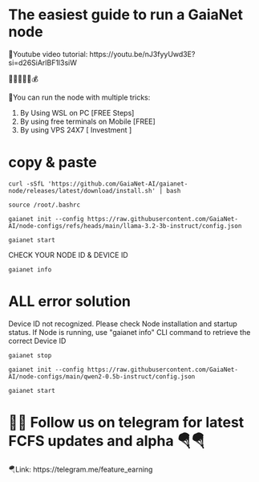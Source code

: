 
<h1>The easiest guide to run a GaiaNet node</h1>
<h>💎Youtube video tutorial: https://youtu.be/nJ3fyyUwd3E?si=d26SiArlBF1l3siW</h>

🫰💸💴🤑💲💰

<h>💎You can run the node with multiple tricks:</h>

1) By Using WSL on PC [FREE Steps]
2) By using free terminals on Mobile [FREE]
3) By using VPS 24X7 [ Investment ]

<h1>copy & paste</h1>  

```console
curl -sSfL 'https://github.com/GaiaNet-AI/gaianet-node/releases/latest/download/install.sh' | bash
```

```console
source /root/.bashrc
```

```console
gaianet init --config https://raw.githubusercontent.com/GaiaNet-AI/node-configs/refs/heads/main/llama-3.2-3b-instruct/config.json
```

```console
gaianet start
```
<h>CHECK YOUR NODE ID & DEVICE ID</h>

```console
gaianet info
```
<h1>ALL error solution</h1>

<h>Device ID not recognized. Please check Node installation and startup status. If Node is running, use "gaianet info" CLI command to retrieve the correct Device ID</h>

```console
gaianet stop
```

```console
gaianet init --config https://raw.githubusercontent.com/GaiaNet-AI/node-configs/main/qwen2-0.5b-instruct/config.json
```

```console
gaianet start
```

<h1>💎💎 Follow us on telegram for latest FCFS updates and alpha 🪂🪂</h1>
🪂Link: https://telegram.me/feature_earning
